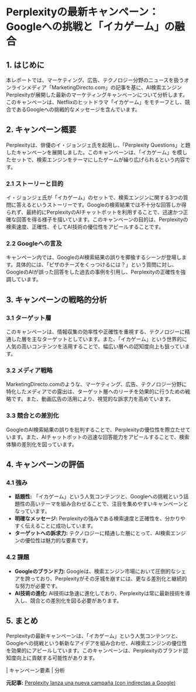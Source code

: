 # Perplexityの最新キャンペーン：Googleへの挑戦と「イカゲーム」の融合

## 1. はじめに

本レポートでは、マーケティング、広告、テクノロジー分野のニュースを扱うオンラインメディア「MarketingDirecto.com」の記事を基に、AI検索エンジンPerplexityが展開した最新のマーケティングキャンペーンについて分析します。このキャンペーンは、Netflixのヒットドラマ「イカゲーム」をモチーフとし、競合であるGoogleへの挑戦的なメッセージを含んでいます。

## 2. キャンペーン概要

Perplexityは、俳優のイ・ジョンジェ氏を起用し、「Perplexity Questions」と題したキャンペーンを展開しました。このキャンペーンは、「イカゲーム」を模したセットで、検索エンジンをテーマにしたゲームが繰り広げられるという内容です。

### 2.1 ストーリーと目的

イ・ジョンジェ氏が「イカゲーム」のセットで、検索エンジンに関する3つの質問に答えるというストーリーです。Googleの検索結果では不十分な回答しか得られず、最終的にPerplexityのAIチャットボットを利用することで、迅速かつ正確な回答を得る様子を描いています。このキャンペーンの目的は、Perplexityの検索速度、正確性、そしてAI技術の優位性をアピールすることです。

### 2.2 Googleへの言及

キャンペーン内では、GoogleのAI検索結果の誤りを揶揄するシーンが登場します。具体的には、「ピザのチーズをくっつけるには？」という質問に対し、GoogleのAIが誤った回答をした過去の事例を引用し、Perplexityの正確性を強調しています。

## 3. キャンペーンの戦略的分析

### 3.1 ターゲット層

このキャンペーンは、情報収集の効率性や正確性を重視する、テクノロジーに精通した層を主なターゲットとしています。また、「イカゲーム」という世界的に人気の高いコンテンツを活用することで、幅広い層への認知度向上も狙っています。

### 3.2 メディア戦略

MarketingDirecto.comのような、マーケティング、広告、テクノロジー分野に特化したメディアでの露出は、ターゲット層へのリーチを効果的に行うための戦略です。また、動画広告の活用により、視覚的な訴求力を高めています。

### 3.3 競合との差別化

GoogleのAI検索結果の誤りを批判することで、Perplexityの優位性を際立たせています。また、AIチャットボットの迅速な回答能力をアピールすることで、検索体験の差別化を図っています。

## 4. キャンペーンの評価

### 4.1 強み

* **話題性:** 「イカゲーム」という人気コンテンツと、Googleへの挑戦という話題性の高いテーマを組み合わせることで、注目を集めやすいキャンペーンとなっています。
* **明確なメッセージ:** Perplexityの強みである検索速度と正確性を、分かりやすく伝えることに成功しています。
* **ターゲットへの訴求力:** テクノロジーに精通した層にとって、AI検索エンジンの優位性は魅力的な要素です。

### 4.2 課題

* **Googleのブランド力:** Googleは、検索エンジン市場において圧倒的なシェアを誇っており、Perplexityがその牙城を崩すには、更なる差別化と継続的な努力が必要です。
* **AI技術の進化:** AI技術は急速に進化しており、Perplexityは常に最新技術を導入し、競合との差別化を図る必要があります。

## 5. まとめ

Perplexityの最新キャンペーンは、「イカゲーム」という人気コンテンツと、Googleへの挑戦という斬新なアイデアを組み合わせ、AI検索エンジンの優位性を効果的にアピールしています。このキャンペーンは、Perplexityのブランド認知度向上に貢献する可能性があります。

| キャンペーン要素 | 分析 

**元記事:** [Perplexity lanza una nueva campaña (con indirectas a Google)](https://www.marketingdirecto.com/creacion/campanas-de-marketing/perplexity-lanza-campana-con-indirectas-google)